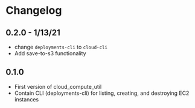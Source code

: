# Changelog

## 0.2.0 - 1/13/21
- change `deployments-cli` to `cloud-cli`
- Add save-to-s3 functionality


## 0.1.0
- First version of cloud_compute_util
- Contain CLI (deployments-cli) for listing, creating, and destroying EC2 instances